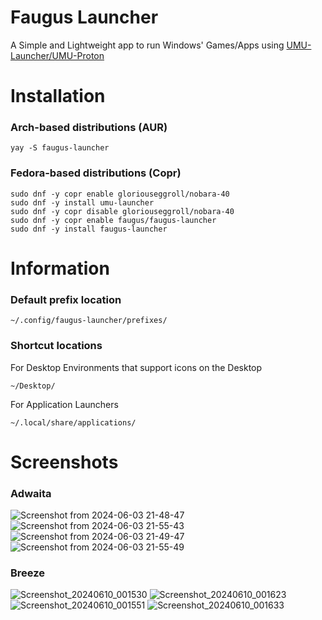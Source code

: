 # Faugus Launcher
A Simple and Lightweight app to run Windows' Games/Apps using [UMU-Launcher/UMU-Proton](https://github.com/Open-Wine-Components/umu-launcher)

# Installation
### Arch-based distributions (AUR)
```
yay -S faugus-launcher
```
### Fedora-based distributions (Copr)
```
sudo dnf -y copr enable gloriouseggroll/nobara-40
sudo dnf -y install umu-launcher
sudo dnf -y copr disable gloriouseggroll/nobara-40
sudo dnf -y copr enable faugus/faugus-launcher
sudo dnf -y install faugus-launcher
```

# Information
### Default prefix location
```
~/.config/faugus-launcher/prefixes/
```

### Shortcut locations
For Desktop Environments that support icons on the Desktop
```
~/Desktop/
```
For Application Launchers
```
~/.local/share/applications/
```

# Screenshots
### Adwaita

![Screenshot from 2024-06-03 21-48-47](https://github.com/Faugus/faugus-launcher/assets/112667550/c18de2f8-a333-4803-a478-7f0f575c8bba)
![Screenshot from 2024-06-03 21-55-43](https://github.com/Faugus/faugus-launcher/assets/112667550/71407c2c-43bc-4cb2-bbd4-6aca5050de67)
![Screenshot from 2024-06-03 21-49-47](https://github.com/Faugus/faugus-launcher/assets/112667550/8391bad5-5cbb-4553-ac13-5beeb3d2b646)
![Screenshot from 2024-06-03 21-55-49](https://github.com/Faugus/faugus-launcher/assets/112667550/9613eb9d-b82c-49ae-8fa7-b73fcfa047fa)

### Breeze

![Screenshot_20240610_001530](https://github.com/Faugus/faugus-launcher/assets/112667550/2cdff948-e1d9-42ed-9cea-6142e5f6f6c7)
![Screenshot_20240610_001623](https://github.com/Faugus/faugus-launcher/assets/112667550/6205abe8-be9f-42ba-9a7e-addf927d6c9e)
![Screenshot_20240610_001551](https://github.com/Faugus/faugus-launcher/assets/112667550/1b03454f-036a-440a-b776-280017ba786e)
![Screenshot_20240610_001633](https://github.com/Faugus/faugus-launcher/assets/112667550/8f882d39-9888-4565-abca-b79171c8176a)
